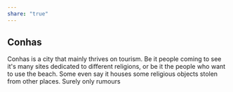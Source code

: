```yaml
---
share: "true"
---
```

## Conhas
Conhas is a city that mainly thrives on tourism. Be it people coming to see it's many sites dedicated to different religions, or be it the people who want to use the beach. Some even say it houses some religious objects stolen from other places. Surely only rumours